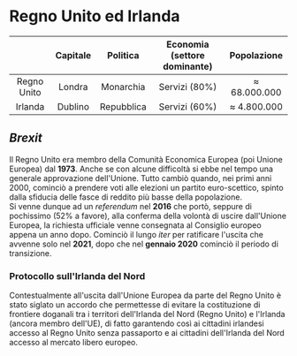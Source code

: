 # Regno Unito ed Irlanda

| | Capitale | Politica | Economia (settore dominante) | Popolazione |
| :-: | :-: | :-: | :-: | :-: |
| Regno Unito | Londra | Monarchia | Servizi (80%) | &#8776; 68.000.000 |
| Irlanda | Dublino | Repubblica | Servizi (60%) | &#8776; 4.800.000 |

## *Brexit*

Il Regno Unito era membro della Comunità Economica Europea (poi Unione Europea)
dal **1973**. Anche se con alcune difficoltà si ebbe nel tempo una generale
approvazione dell'Unione. Tutto cambiò quando, nei primi anni 2000, cominciò a
prendere voti alle elezioni un partito euro-scettico, spinto dalla sfiducia
delle fasce di reddito più basse della popolazione.\
Si venne dunque ad un *referendum* nel **2016** che portò, seppure di pochissimo
(52% a favore), alla conferma della volontà di uscire dall'Unione Europea, la
richiesta ufficiale venne consegnata al Consiglio europeo appena un anno dopo.
Cominciò il lungo *iter* per ratificare l'uscita che avvenne solo nel **2021**,
dopo che nel **gennaio 2020** cominciò il periodo di transizione.

### Protocollo sull'Irlanda del Nord

Contestualmente all'uscita dall'Unione Europea da parte del Regno Unito è stato
siglato un accordo che permettesse di evitare la costituzione di frontiere
doganali tra i territori dell'Irlanda del Nord (Regno Unito) e l'Irlanda
(ancora membro dell'UE), di fatto garantendo così ai cittadini irlandesi
accesso al Regno Unito senza passaporto e ai cittadini dell'Irlanda del Nord
accesso al mercato libero europeo.
